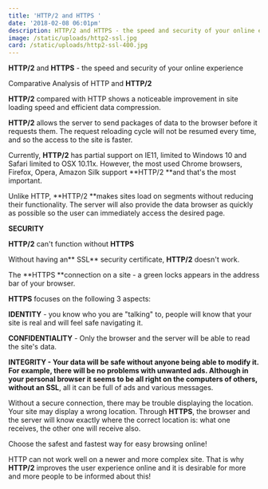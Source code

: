 ```yaml
---
title: 'HTTP/2 and HTTPS '
date: '2018-02-08 06:01pm'
description: HTTP/2 and HTTPS - the speed and security of your online experience
image: /static/uploads/http2-ssl.jpg
card: /static/uploads/http2-ssl-400.jpg
---
```

**HTTP/2** and **HTTPS** - the speed and security of your online experience





Comparative Analysis of HTTP and **HTTP/2**



**HTTP/2** compared with HTTP shows a noticeable improvement in site loading speed and efficient data compression.



**HTTP/2** allows the server to send packages of data to the browser before it requests them. The request reloading cycle will not be resumed every time, and so the access to the site is faster.



Currently, **HTTP/2** has partial support on IE11, limited to Windows 10 and Safari limited to OSX 10.11x. However, the most used Chrome browsers, Firefox, Opera, Amazon Silk support **HTTP/2 **and that's the most important.



Unlike HTTP, **HTTP/2 **makes sites load on segments without reducing their functionality. The server will also provide the data browser as quickly as possible so the user can immediately access the desired page.





**SECURITY**



**HTTP/2** can't function without **HTTPS**



Without having an** SSL** security certificate, **HTTP/2** doesn't work.

The **HTTPS **connection on a site - a green locks appears in the address bar of your browser.



**HTTPS** focuses on the following 3 aspects:



**IDENTITY** - you know who you are "talking" to, people will know that your site is real and will feel safe navigating it.

**CONFIDENTIALITY** - Only the browser and the server will be able to read the site's data.

**INTEGRITY **- Your data will be safe without anyone being able to modify it. For example, there will be no problems with unwanted ads. Although in your personal browser it seems to be all right on the computers of others, without an** SSL**, all it can be full of ads and various messages.



Without a secure connection, there may be trouble displaying the location. Your site may display a wrong location. Through **HTTPS**, the browser and the server will know exactly where the correct location is: what one receives, the other one will receive also.



Choose the safest and fastest way for easy browsing online!





HTTP can not work well on a newer and more complex site. That is why **HTTP/2** improves the user experience online and it is desirable for more and more people to be informed about this!
